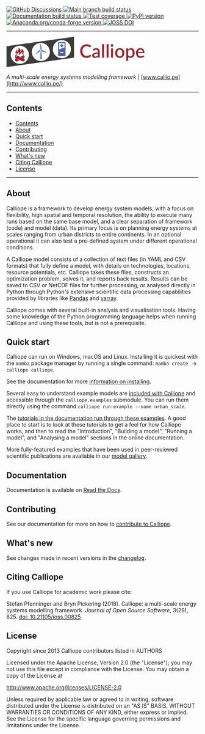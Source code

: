 [
![GitHub Discussions](https://img.shields.io/github/discussions/calliope-project/calliope)
](https://github.com/calliope-project/calliope/discussions)
[
![Main branch build status](https://github.com/calliope-project/calliope/actions/workflows/commit-ci.yml/badge.svg?branch=main)
](https://github.com/calliope-project/calliope/actions/workflows/commit-ci.yml)
[
![Documentation build status](https://img.shields.io/readthedocs/calliope.svg?version=latest)
](https://readthedocs.org/projects/calliope/builds/)
[
![Test coverage](https://codecov.io/gh/calliope-project/calliope/graph/badge.svg?token=UM542yaYrh)
](https://codecov.io/gh/calliope-project/calliope)
[
![PyPI version](https://img.shields.io/pypi/v/calliope.svg)
](https://pypi.python.org/pypi/calliope)
[
![Anaconda.org/conda-forge version](https://img.shields.io/conda/vn/conda-forge/calliope.svg?label=conda)
](https://anaconda.org/conda-forge/calliope)
[
![JOSS DOI](https://img.shields.io/badge/JOSS-10.21105/joss.00825-green.svg)
](https://doi.org/10.21105/joss.00825)

---

<img src="https://raw.githubusercontent.com/calliope-project/calliope/main/docs/img/logo.png" width="364">

*A multi-scale energy systems modelling framework* | [www.callio.pe](http://www.callio.pe/)

---

## Contents

- [Contents](#contents)
- [About](#about)
- [Quick start](#quick-start)
- [Documentation](#documentation)
- [Contributing](#contributing)
- [What's new](#whats-new)
- [Citing Calliope](#citing-calliope)
- [License](#license)

---

## About

Calliope is a framework to develop energy system models, with a focus on flexibility, high spatial and temporal resolution, the ability to execute many runs based on the same base model, and a clear separation of framework (code) and model (data). Its primary focus is on planning energy systems at scales ranging from urban districts to entire continents. In an optional operational it can also test a pre-defined system under different operational conditions.

A Calliope model consists of a collection of text files (in YAML and CSV formats) that fully define a model, with details on technologies, locations, resource potentials, etc. Calliope takes these files, constructs an optimization problem, solves it, and reports back results. Results can be saved to CSV or NetCDF files for further processing, or analysed directly in Python through Python's extensive scientific data processing capabilities provided by libraries like [Pandas](http://pandas.pydata.org/) and [xarray](https://docs.xarray.dev/en/stable/).

Calliope comes with several built-in analysis and visualisation tools. Having some knowledge of the Python programming language helps when running Calliope and using these tools, but is not a prerequisite.

## Quick start

Calliope can run on Windows, macOS and Linux. Installing it is quickest with the `mamba` package manager by running a single command: `mamba create -n calliope calliope`.

See the documentation for more [information on installing](https://calliope.readthedocs.io/en/stable/user/installation.html).

Several easy to understand example models are [included with Calliope](https://github.com/calliope-project/calliope/tree/main/src/calliope/example_models) and accessible through the `calliope.examples` submodule. You can run them directly using the command `calliope run-example --name urban_scale`.

The [tutorials in the documentation run through these examples](https://calliope.readthedocs.io/en/stable/user/tutorials.html). A good place to start is to look at these tutorials to get a feel for how Calliope works, and then to read the "Introduction", "Building a model", "Running a model", and "Analysing a model" sections in the online documentation.

More fully-featured examples that have been used in peer-reviewed scientific publications are available in our [model gallery](https://www.callio.pe/research/#models).

## Documentation

Documentation is available on [Read the Docs](https://calliope.readthedocs.io/en/stable/).

## Contributing

See our documentation for more on how to [contribute to Calliope](http://calliope.readthedocs.io/en/latest/contributing/).

## What's new

See changes made in recent versions in the [changelog](https://github.com/calliope-project/calliope/blob/main/CHANGELOG.md).

## Citing Calliope

If you use Calliope for academic work please cite:

Stefan Pfenninger and Bryn Pickering (2018). Calliope: a multi-scale energy systems modelling framework. *Journal of Open Source Software*, 3(29), 825. [doi: 10.21105/joss.00825](https://doi.org/10.21105/joss.00825)

## License

Copyright since 2013 Calliope contributors listed in AUTHORS

Licensed under the Apache License, Version 2.0 (the "License"); you
may not use this file except in compliance with the License. You may
obtain a copy of the License at

<http://www.apache.org/licenses/LICENSE-2.0>

Unless required by applicable law or agreed to in writing, software
distributed under the License is distributed on an "AS IS" BASIS,
WITHOUT WARRANTIES OR CONDITIONS OF ANY KIND, either express or implied.
See the License for the specific language governing permissions and
limitations under the License.